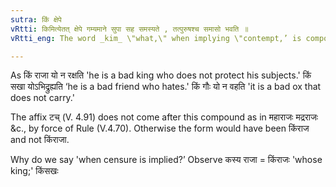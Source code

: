 ```yaml
---
sutra: किं क्षेपे
vRtti: किमित्येतत् क्षेपे गम्यमाने सुपा सह समस्यते , तत्पुरुषश्च समासो भवति ॥
vRtti_eng: The word _kim_ \"what,\" when implying \"contempt,’ is compounded with a word ending in a case-affix, and the compound is _Tat-purusha_.

---
```

As किं राजा यो न रक्षति 'he is a bad king who does not protect his subjects.' किं सखा योऽभिद्रुह्यति ‘he is a bad friend who hates.' किं गौः यो न वहति 'it is a bad ox that does not carry.'

The affix टच् (V. 4.91) does not come after this compound as in महाराजः मद्रराजः &c., by force of Rule (V.4.70). Otherwise the form would have been किंराज and not किंराजा.

Why do we say 'when censure is implied?’ Observe कस्य राजा = किंराजः 'whose king;' किंसखः 